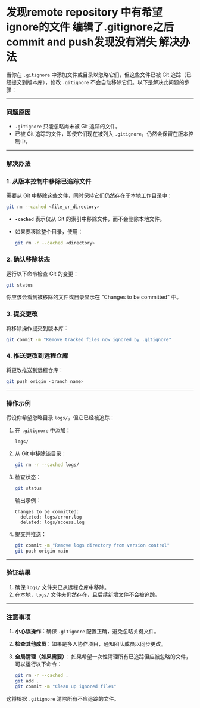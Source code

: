 # 发现remote repository 中有希望ignore的文件 编辑了.gitignore之后commit and push发现没有消失 解决办法

当你在 `.gitignore` 中添加文件或目录以忽略它们，但这些文件已被 Git 追踪（已经提交到版本库），修改 `.gitignore` 不会自动移除它们。以下是解决此问题的步骤：

---

### **问题原因**

- `.gitignore` 只能忽略尚未被 Git 追踪的文件。
- 已被 Git 追踪的文件，即使它们现在被列入 `.gitignore`，仍然会保留在版本控制中。

---

### **解决办法**

### **1. 从版本控制中移除已追踪文件**

需要从 Git 中移除这些文件，同时保持它们仍然存在于本地工作目录中：

```bash
git rm --cached <file_or_directory>

```

- **`-cached`** 表示仅从 Git 的索引中移除文件，而不会删除本地文件。
- 如果要移除整个目录，使用：
    
    ```bash
    git rm -r --cached <directory>
    ```
    

### **2. 确认移除状态**

运行以下命令检查 Git 的变更：

```bash
git status
```

你应该会看到被移除的文件或目录显示在 "Changes to be committed" 中。

### **3. 提交更改**

将移除操作提交到版本库：

```bash
git commit -m "Remove tracked files now ignored by .gitignore"
```

### **4. 推送更改到远程仓库**

将更改推送到远程仓库：

```bash
git push origin <branch_name>
```

---

### **操作示例**

假设你希望忽略目录 `logs/`，但它已经被追踪：

1. 在 `.gitignore` 中添加：
    
    ```
    logs/
    
    ```
    
2. 从 Git 中移除该目录：
    
    ```bash
    git rm -r --cached logs/
    
    ```
    
3. 检查状态：
    
    ```bash
    git status
    
    ```
    
    输出示例：
    
    ```
    Changes to be committed:
      deleted: logs/error.log
      deleted: logs/access.log
    
    ```
    
4. 提交并推送：
    
    ```bash
    git commit -m "Remove logs directory from version control"
    git push origin main
    
    ```
    

---

### **验证结果**

1. 确保 `logs/` 文件夹已从远程仓库中移除。
2. 在本地，`logs/` 文件夹仍然存在，且后续新增文件不会被追踪。

---

### **注意事项**

1. **小心误操作**：确保 `.gitignore` 配置正确，避免忽略关键文件。
2. **检查其他成员**：如果是多人协作项目，通知团队成员以同步更改。
3. **全局清理（如果需要）**：
如果希望一次性清理所有已追踪但应被忽略的文件，可以运行以下命令：
    
    ```bash
    git rm -r --cached .
    git add .
    git commit -m "Clean up ignored files"
    
    ```
    

这将根据 `.gitignore` 清除所有不应追踪的文件。